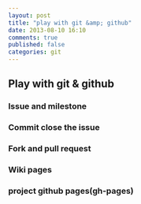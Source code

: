 ```yaml
---
layout: post
title: "play with git &amp; github"
date: 2013-08-10 16:10
comments: true
published: false
categories: git
---
```


## Play with git & github

### Issue and milestone

### Commit close the issue

### Fork and pull request

### Wiki pages

### project github pages(gh-pages)

